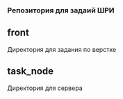 ### Репозитория для задаий ШРИ

## front
Директория для задания по верстке

## task_node
Директория для сервера
